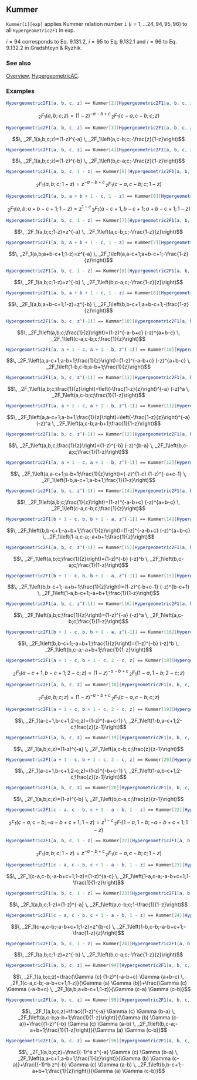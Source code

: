 ## Kummer

`Kummer[i][exp]` applies Kummer relation number `i` ($i =1, ... 24, 94, 95, 96$) to all `Hypergeometric2F1` in exp.

$i = 94$ corresponds to Eq. 9.131.2, $i = 95$ to Eq. 9.132.1 and $i = 96$ to Eq. 9.132.2 in Gradshteyn & Ryzhik.

### See also

[Overview](Extra/FeynCalc.md), [HypergeometricAC](HypergeometricAC.md).

### Examples

```mathematica
Hypergeometric2F1[a, b, c, z] == Kummer[2][Hypergeometric2F1[a, b, c, z]]
```

$$\, _2F_1(a,b;c;z)=(1-z)^{-a-b+c} \, _2F_1(c-a,c-b;c;z)$$

```mathematica
Hypergeometric2F1[a, b, c, z] == Kummer[3][Hypergeometric2F1[a, b, c, z]]
```

$$\, _2F_1(a,b;c;z)=(1-z)^{-a} \, _2F_1\left(a,c-b;c;-\frac{z}{1-z}\right)$$

```mathematica
Hypergeometric2F1[a, b, c, z] == Kummer[4][Hypergeometric2F1[a, b, c, z]]
```

$$\, _2F_1(a,b;c;z)=(1-z)^{-b} \, _2F_1\left(b,c-a;c;-\frac{z}{1-z}\right)$$

```mathematica
Hypergeometric2F1[a, b, c, 1 - z] == Kummer[6][Hypergeometric2F1[a, b, c, 1 - z]]
```

$$\, _2F_1(a,b;c;1-z)=z^{-a-b+c} \, _2F_1(c-a,c-b;c;1-z)$$

```mathematica
Hypergeometric2F1[a, b, a + b + 1 - c, 1 - z] == Kummer[6][Hypergeometric2F1[a, b, a + b + 1 - c, 1 - z]]
```

$$\, _2F_1(a,b;a+b-c+1;1-z)=z^{1-c} \, _2F_1(a-c+1,b-c+1;a+b-c+1;1-z)$$

```mathematica
Hypergeometric2F1[a, b, c, 1 - z] == Kummer[7][Hypergeometric2F1[a, b, c, 1 - z]]
```

$$\, _2F_1(a,b;c;1-z)=z^{-a} \, _2F_1\left(a,c-b;c;-\frac{1-z}{z}\right)$$

```mathematica
Hypergeometric2F1[a, b, a + b + 1 - c, 1 - z] == Kummer[7][Hypergeometric2F1[a, b, a + b + 1 - c, 1 - z]]
```

$$\, _2F_1(a,b;a+b-c+1;1-z)=z^{-a} \, _2F_1\left(a,a-c+1;a+b-c+1;-\frac{1-z}{z}\right)$$

```mathematica
Hypergeometric2F1[a, b, c, 1 - z] == Kummer[8][Hypergeometric2F1[a, b, c, 1 - z]]
```

$$\, _2F_1(a,b;c;1-z)=z^{-b} \, _2F_1\left(b,c-a;c;-\frac{1-z}{z}\right)$$

```mathematica
Hypergeometric2F1[a, b, a + b + 1 - c, 1 - z] == Kummer[8][Hypergeometric2F1[a, b, a + b + 1 - c, 1 - z]]
```

$$\, _2F_1(a,b;a+b-c+1;1-z)=z^{-b} \, _2F_1\left(b,b-c+1;a+b-c+1;-\frac{1-z}{z}\right)$$

```mathematica
Hypergeometric2F1[a, b, c, z^(-1)] == Kummer[10][Hypergeometric2F1[a, b, c, z^(-1)]]
```

$$\, _2F_1\left(a,b;c;\frac{1}{z}\right)=(1-z)^{-a-b+c} (-z)^{a+b-c} \, _2F_1\left(c-a,c-b;c;\frac{1}{z}\right)$$

```mathematica
Hypergeometric2F1[a, a + 1 - c, a + 1 - b, z^(-1)] == Kummer[10][Hypergeometric2F1[a, a + 1 - c, a + 1 - b, z^(-1)]]
```

$$\, _2F_1\left(a,a-c+1;a-b+1;\frac{1}{z}\right)=(1-z)^{-a-b+c} (-z)^{a+b-c} \, _2F_1\left(1-b,c-b;a-b+1;\frac{1}{z}\right)$$

```mathematica
Hypergeometric2F1[a, b, c, z^(-1)] == Kummer[11][Hypergeometric2F1[a, b, c, z^(-1)]]
```

$$\, _2F_1\left(a,b;c;\frac{1}{z}\right)=\left(-\frac{1-z}{z}\right)^{-a} (-z)^a \, _2F_1\left(a,c-b;c;\frac{1}{1-z}\right)$$

```mathematica
Hypergeometric2F1[a, a + 1 - c, a + 1 - b, z^(-1)] == Kummer[11][Hypergeometric2F1[a, a + 1 - c, a + 1 - b, z^(-1)]]
```

$$\, _2F_1\left(a,a-c+1;a-b+1;\frac{1}{z}\right)=\left(-\frac{1-z}{z}\right)^{-a} (-z)^a \, _2F_1\left(a,c-b;a-b+1;\frac{1}{1-z}\right)$$

```mathematica
Hypergeometric2F1[a, b, c, z^(-1)] == Kummer[12][Hypergeometric2F1[a, b, c, z^(-1)]]
```

$$\, _2F_1\left(a,b;c;\frac{1}{z}\right)=(1-z)^{-b} (-z)^{b-a} \, _2F_1\left(b,c-a;c;\frac{1}{1-z}\right)$$

```mathematica
Hypergeometric2F1[a, a + 1 - c, a + 1 - b, z^(-1)] == Kummer[12][Hypergeometric2F1[a, a + 1 - c, a + 1 - b, z^(-1)]]
```

$$\, _2F_1\left(a,a-c+1;a-b+1;\frac{1}{z}\right)=(-z)^{1-c} (1-z)^{-a+c-1} \, _2F_1\left(1-b,a-c+1;a-b+1;\frac{1}{1-z}\right)$$

```mathematica
Hypergeometric2F1[a, b, c, z^(-1)] == Kummer[14][Hypergeometric2F1[a, b, c, z^(-1)]]
```

$$\, _2F_1\left(a,b;c;\frac{1}{z}\right)=(1-z)^{-a-b+c} (-z)^{a+b-c} \, _2F_1\left(c-a,c-b;c;\frac{1}{z}\right)$$

```mathematica
Hypergeometric2F1[b + 1 - c, b, b + 1 - a, z^(-1)] == Kummer[14][Hypergeometric2F1[b + 1 - c, b, b + 1 - a, z^(-1)]]
```

$$\, _2F_1\left(b,b-c+1;-a+b+1;\frac{1}{z}\right)=(1-z)^{-a-b+c} (-z)^{a+b-c} \, _2F_1\left(1-a,c-a;-a+b+1;\frac{1}{z}\right)$$

```mathematica
Hypergeometric2F1[a, b, c, z^(-1)] == Kummer[15][Hypergeometric2F1[a, b, c, z^(-1)]]
```

$$\, _2F_1\left(a,b;c;\frac{1}{z}\right)=(1-z)^{-b} (-z)^b \, _2F_1\left(b,c-a;c;\frac{1}{1-z}\right)$$

```mathematica
Hypergeometric2F1[b + 1 - c, b, b + 1 - a, z^(-1)] == Kummer[15][Hypergeometric2F1[b + 1 - c, b, b + 1 - a, z^(-1)]]
```

$$\, _2F_1\left(b,b-c+1;-a+b+1;\frac{1}{z}\right)=(1-z)^{-b+c-1} (-z)^{b-c+1} \, _2F_1\left(1-a,b-c+1;-a+b+1;\frac{1}{1-z}\right)$$

```mathematica
Hypergeometric2F1[a, b, c, z^(-1)] == Kummer[16][Hypergeometric2F1[a, b, c, z^(-1)]]
```

$$\, _2F_1\left(a,b;c;\frac{1}{z}\right)=(1-z)^{-a} (-z)^a \, _2F_1\left(a,c-b;c;\frac{1}{1-z}\right)$$

```mathematica
Hypergeometric2F1[b + 1 - c, b, b + 1 - a, z^(-1)] == Kummer[16][Hypergeometric2F1[b + 1 - c, b, b + 1 - a, z^(-1)]]
```

$$\, _2F_1\left(b,b-c+1;-a+b+1;\frac{1}{z}\right)=(1-z)^{-b} (-z)^b \, _2F_1\left(b,c-a;-a+b+1;\frac{1}{1-z}\right)$$

```mathematica
Hypergeometric2F1[a + 1 - c, b + 1 - c, 2 - c, z] == Kummer[18][Hypergeometric2F1[a + 1 - c, b + 1 - c, 2 - c, z]]
```

$$\, _2F_1(a-c+1,b-c+1;2-c;z)=(1-z)^{-a-b+c} \, _2F_1(1-a,1-b;2-c;z)$$

```mathematica
Hypergeometric2F1[a, b, c, z] == Kummer[18][Hypergeometric2F1[a, b, c, z]]
```

$$\, _2F_1(a,b;c;z)=(1-z)^{-a-b+c} \, _2F_1(c-a,c-b;c;z)$$

```mathematica
Hypergeometric2F1[a + 1 - c, b + 1 - c, 2 - c, z] == Kummer[19][Hypergeometric2F1[a + 1 - c, b + 1 - c, 2 - c, z]]
```

$$\, _2F_1(a-c+1,b-c+1;2-c;z)=(1-z)^{-a+c-1} \, _2F_1\left(1-b,a-c+1;2-c;\frac{z}{z-1}\right)$$

```mathematica
Hypergeometric2F1[a, b, c, z] == Kummer[19][Hypergeometric2F1[a, b, c, z]]
```

$$\, _2F_1(a,b;c;z)=(1-z)^{-a} \, _2F_1\left(a,c-b;c;\frac{z}{z-1}\right)$$

```mathematica
Hypergeometric2F1[a + 1 - c, b + 1 - c, 2 - c, z] == Kummer[20][Hypergeometric2F1[a + 1 - c, b + 1 - c, 2 - c, z]]
```

$$\, _2F_1(a-c+1,b-c+1;2-c;z)=(1-z)^{-b+c-1} \, _2F_1\left(1-a,b-c+1;2-c;\frac{z}{z-1}\right)$$

```mathematica
Hypergeometric2F1[a, b, c, z] == Kummer[20][Hypergeometric2F1[a, b, c, z]]
```

$$\, _2F_1(a,b;c;z)=(1-z)^{-b} \, _2F_1\left(b,c-a;c;\frac{z}{z-1}\right)$$

```mathematica
Hypergeometric2F1[c - a, c - b, c + 1 - a - b, 1 - z] == Kummer[22][Hypergeometric2F1[c - a, c - b, c + 1 - a - b, 1 - z]]
```

$$\, _2F_1(c-a,c-b;-a-b+c+1;1-z)=z^{1-c} \, _2F_1(1-a,1-b;-a-b+c+1;1-z)$$

```mathematica
Hypergeometric2F1[a, b, c, 1 - z] == Kummer[22][Hypergeometric2F1[a, b, c, 1 - z]]
```

$$\, _2F_1(a,b;c;1-z)=z^{-a-b+c} \, _2F_1(c-a,c-b;c;1-z)$$

```mathematica
Hypergeometric2F1[c - a, c - b, c + 1 - a - b, 1 - z] == Kummer[23][Hypergeometric2F1[c - a, c - b, c + 1 - a - b, 1 - z]]
```

$$\, _2F_1(c-a,c-b;-a-b+c+1;1-z)=(1-z)^{a-c} \, _2F_1\left(1-a,c-a;-a-b+c+1;1-\frac{1}{1-z}\right)$$

```mathematica
Hypergeometric2F1[a, b, c, 1 - z] == Kummer[23][Hypergeometric2F1[a, b, c, 1 - z]]
```

$$\, _2F_1(a,b;c;1-z)=(1-z)^{-a} \, _2F_1\left(a,c-b;c;1-\frac{1}{1-z}\right)$$

```mathematica
Hypergeometric2F1[c - a, c - b, c + 1 - a - b, 1 - z] == Kummer[24][Hypergeometric2F1[c - a, c - b, c + 1 - a - b, 1 - z]]
```

$$\, _2F_1(c-a,c-b;-a-b+c+1;1-z)=z^{b-c} \, _2F_1\left(1-b,c-b;-a-b+c+1;-\frac{1-z}{z}\right)$$

```mathematica
Hypergeometric2F1[a, b, c, 1 - z] == Kummer[24][Hypergeometric2F1[a, b, c, 1 - z]]
```

$$\, _2F_1(a,b;c;1-z)=z^{-b} \, _2F_1\left(b,c-a;c;-\frac{1-z}{z}\right)$$

```mathematica
Hypergeometric2F1[a, b, c, z] == Kummer[94][Hypergeometric2F1[a, b, c, z]]
```

$$\, _2F_1(a,b;c;z)=\frac{\Gamma (c) (1-z)^{-a-b+c} \Gamma (a+b-c) \, _2F_1(c-a,c-b;-a-b+c+1;1-z)}{\Gamma (a) \Gamma (b)}+\frac{\Gamma (c) \Gamma (-a-b+c) \, _2F_1(a,b;a+b-c+1;1-z)}{\Gamma (c-a) \Gamma (c-b)}$$

```mathematica
Hypergeometric2F1[a, b, c, z] == Kummer[95][Hypergeometric2F1[a, b, c, z]]
```

$$\, _2F_1(a,b;c;z)=\frac{(1-z)^{-a} \Gamma (c) \Gamma (b-a) \, _2F_1\left(a,c-b;a-b+1;\frac{1}{1-z}\right)}{\Gamma (b) \Gamma (c-a)}+\frac{(1-z)^{-b} \Gamma (c) \Gamma (a-b) \, _2F_1\left(b,c-a;-a+b+1;\frac{1}{1-z}\right)}{\Gamma (a) \Gamma (c-b)}$$

```mathematica
Hypergeometric2F1[a, b, c, z] == Kummer[96][Hypergeometric2F1[a, b, c, z]]
```

$$\, _2F_1(a,b;c;z)=\frac{(-1)^a z^{-a} \Gamma (c) \Gamma (b-a) \, _2F_1\left(a,a-c+1;a-b+1;\frac{1}{z}\right)}{\Gamma (b) \Gamma (c-a)}+\frac{(-1)^b z^{-b} \Gamma (c) \Gamma (a-b) \, _2F_1\left(b,b-c+1;-a+b+1;\frac{1}{z}\right)}{\Gamma (a) \Gamma (c-b)}$$